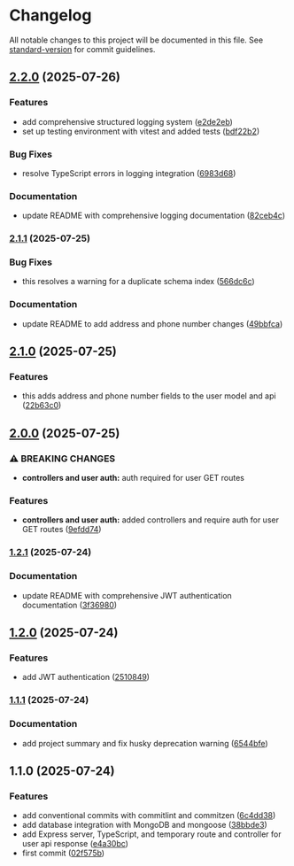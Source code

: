 # Changelog

All notable changes to this project will be documented in this file. See [standard-version](https://github.com/conventional-changelog/standard-version) for commit guidelines.

## [2.2.0](https://github.com/wingedearth/users-service/compare/v2.1.1...v2.2.0) (2025-07-26)


### Features

* add comprehensive structured logging system ([e2de2eb](https://github.com/wingedearth/users-service/commit/e2de2eb7002b40eb9d3385541176f106c1c9d35d))
* set up testing environment with vitest and added tests ([bdf22b2](https://github.com/wingedearth/users-service/commit/bdf22b29d2c3e8180ea4a260c371ea5a8a08005f))


### Bug Fixes

* resolve TypeScript errors in logging integration ([6983d68](https://github.com/wingedearth/users-service/commit/6983d682199891223724f28b6c91e3091e412fc6))


### Documentation

* update README with comprehensive logging documentation ([82ceb4c](https://github.com/wingedearth/users-service/commit/82ceb4ce5565a226dedbc849af8e2d241797c9e9))

### [2.1.1](https://github.com/wingedearth/users-service/compare/v2.1.0...v2.1.1) (2025-07-25)


### Bug Fixes

* this resolves a warning for a duplicate schema index ([566dc6c](https://github.com/wingedearth/users-service/commit/566dc6c4f578f2488f18519fd4907436d97c01f5))


### Documentation

* update README to add address and phone number changes ([49bbfca](https://github.com/wingedearth/users-service/commit/49bbfcaa03323b5b0ddc783db5500a5b78c50ee8))

## [2.1.0](https://github.com/wingedearth/users-service/compare/v2.0.0...v2.1.0) (2025-07-25)


### Features

* this adds address and phone number fields to the user model and api ([22b63c0](https://github.com/wingedearth/users-service/commit/22b63c0c5a0bc9da5e6e0b10dc0a95b00bde81a6))

## [2.0.0](https://github.com/wingedearth/users-service/compare/v1.2.1...v2.0.0) (2025-07-25)


### ⚠ BREAKING CHANGES

* **controllers and user auth:** auth required for user GET routes

### Features

* **controllers and user auth:** added controllers and require auth for user GET routes ([9efdd74](https://github.com/wingedearth/users-service/commit/9efdd747c3954a51f6bd6d97de4f33eaaa7a561a))

### [1.2.1](https://github.com/wingedearth/users-service/compare/v1.2.0...v1.2.1) (2025-07-24)


### Documentation

* update README with comprehensive JWT authentication documentation ([3f36980](https://github.com/wingedearth/users-service/commit/3f369800e4d98e7f59103f1e3122865aba498a1b))

## [1.2.0](https://github.com/wingedearth/users-service/compare/v1.1.1...v1.2.0) (2025-07-24)


### Features

* add JWT authentication ([2510849](https://github.com/wingedearth/users-service/commit/2510849d6d150f905c85214ed81b562088dface7))

### [1.1.1](https://github.com/wingedearth/users-service/compare/v1.1.0...v1.1.1) (2025-07-24)


### Documentation

* add project summary and fix husky deprecation warning ([6544bfe](https://github.com/wingedearth/users-service/commit/6544bfebc581b7728dd003d94fcf68601c830ef9))

## 1.1.0 (2025-07-24)


### Features

* add conventional commits with commitlint and commitzen ([6c4dd38](https://github.com/wingedearth/users-service/commit/6c4dd387ba2046f9e38b48bd5205a3a43555c1ed))
* add database integration with MongoDB and mongoose ([38bbde3](https://github.com/wingedearth/users-service/commit/38bbde3f42673cdc104cd5d8070c4c0f8d8df096))
* add Express server, TypeScript, and temporary route and controller for user api response ([e4a30bc](https://github.com/wingedearth/users-service/commit/e4a30bcdf89de67d35ad2d5f7b11347c886d23b5))
* first commit ([02f575b](https://github.com/wingedearth/users-service/commit/02f575b2b9aa0ee6d0850d55a5e4bde11fbce622))
